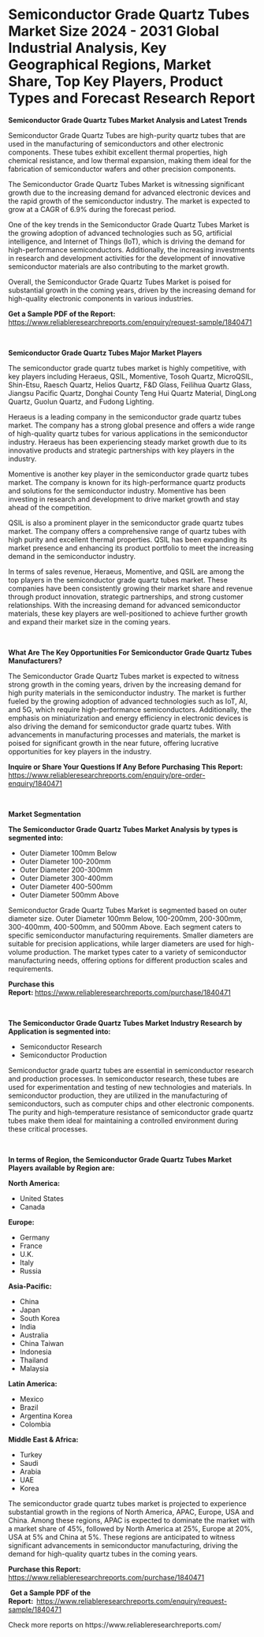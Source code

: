 <p><h1>Semiconductor Grade Quartz Tubes Market Size 2024 - 2031 Global Industrial Analysis, Key Geographical Regions, Market Share, Top Key Players, Product Types and Forecast Research Report</h1></p><p><strong>Semiconductor Grade Quartz Tubes Market Analysis and Latest Trends</strong></p>
<p><p>Semiconductor Grade Quartz Tubes are high-purity quartz tubes that are used in the manufacturing of semiconductors and other electronic components. These tubes exhibit excellent thermal properties, high chemical resistance, and low thermal expansion, making them ideal for the fabrication of semiconductor wafers and other precision components.</p><p>The Semiconductor Grade Quartz Tubes Market is witnessing significant growth due to the increasing demand for advanced electronic devices and the rapid growth of the semiconductor industry. The market is expected to grow at a CAGR of 6.9% during the forecast period.</p><p>One of the key trends in the Semiconductor Grade Quartz Tubes Market is the growing adoption of advanced technologies such as 5G, artificial intelligence, and Internet of Things (IoT), which is driving the demand for high-performance semiconductors. Additionally, the increasing investments in research and development activities for the development of innovative semiconductor materials are also contributing to the market growth.</p><p>Overall, the Semiconductor Grade Quartz Tubes Market is poised for substantial growth in the coming years, driven by the increasing demand for high-quality electronic components in various industries.</p></p>
<p><strong>Get a Sample PDF of the Report:&nbsp;</strong> <a href="https://www.reliableresearchreports.com/enquiry/request-sample/1840471">https://www.reliableresearchreports.com/enquiry/request-sample/1840471</a></p>
<p>&nbsp;</p>
<p><strong>Semiconductor Grade Quartz Tubes Major Market Players</strong></p>
<p><p>The semiconductor grade quartz tubes market is highly competitive, with key players including Heraeus, QSIL, Momentive, Tosoh Quartz, MicroQSIL, Shin-Etsu, Raesch Quartz, Helios Quartz, F&D Glass, Feilihua Quartz Glass, Jiangsu Pacific Quartz, Donghai County Teng Hui Quartz Material, DingLong Quartz, Guolun Quartz, and Fudong Lighting.</p><p>Heraeus is a leading company in the semiconductor grade quartz tubes market. The company has a strong global presence and offers a wide range of high-quality quartz tubes for various applications in the semiconductor industry. Heraeus has been experiencing steady market growth due to its innovative products and strategic partnerships with key players in the industry.</p><p>Momentive is another key player in the semiconductor grade quartz tubes market. The company is known for its high-performance quartz products and solutions for the semiconductor industry. Momentive has been investing in research and development to drive market growth and stay ahead of the competition.</p><p>QSIL is also a prominent player in the semiconductor grade quartz tubes market. The company offers a comprehensive range of quartz tubes with high purity and excellent thermal properties. QSIL has been expanding its market presence and enhancing its product portfolio to meet the increasing demand in the semiconductor industry.</p><p>In terms of sales revenue, Heraeus, Momentive, and QSIL are among the top players in the semiconductor grade quartz tubes market. These companies have been consistently growing their market share and revenue through product innovation, strategic partnerships, and strong customer relationships. With the increasing demand for advanced semiconductor materials, these key players are well-positioned to achieve further growth and expand their market size in the coming years.</p></p>
<p>&nbsp;</p>
<p><strong>What Are The Key Opportunities For Semiconductor Grade Quartz Tubes Manufacturers?</strong></p>
<p><p>The Semiconductor Grade Quartz Tubes market is expected to witness strong growth in the coming years, driven by the increasing demand for high purity materials in the semiconductor industry. The market is further fueled by the growing adoption of advanced technologies such as IoT, AI, and 5G, which require high-performance semiconductors. Additionally, the emphasis on miniaturization and energy efficiency in electronic devices is also driving the demand for semiconductor grade quartz tubes. With advancements in manufacturing processes and materials, the market is poised for significant growth in the near future, offering lucrative opportunities for key players in the industry.</p></p>
<p><strong>Inquire or Share Your Questions If Any Before Purchasing This Report:</strong> <a href="https://www.reliableresearchreports.com/enquiry/pre-order-enquiry/1840471">https://www.reliableresearchreports.com/enquiry/pre-order-enquiry/1840471</a></p>
<p>&nbsp;</p>
<p><strong>Market Segmentation</strong></p>
<p><strong>The Semiconductor Grade Quartz Tubes Market Analysis by types is segmented into:</strong></p>
<p><ul><li>Outer Diameter 100mm Below</li><li>Outer Diameter 100-200mm</li><li>Outer Diameter 200-300mm</li><li>Outer Diameter 300-400mm</li><li>Outer Diameter 400-500mm</li><li>Outer Diameter 500mm Above</li></ul></p>
<p><p>Semiconductor Grade Quartz Tubes Market is segmented based on outer diameter size. Outer Diameter 100mm Below, 100-200mm, 200-300mm, 300-400mm, 400-500mm, and 500mm Above. Each segment caters to specific semiconductor manufacturing requirements. Smaller diameters are suitable for precision applications, while larger diameters are used for high-volume production. The market types cater to a variety of semiconductor manufacturing needs, offering options for different production scales and requirements.</p></p>
<p><strong>Purchase this Report:&nbsp;</strong><a href="https://www.reliableresearchreports.com/purchase/1840471">https://www.reliableresearchreports.com/purchase/1840471</a></p>
<p>&nbsp;</p>
<p><strong>The Semiconductor Grade Quartz Tubes Market Industry Research by Application is segmented into:</strong></p>
<p><ul><li>Semiconductor Research</li><li>Semiconductor Production</li></ul></p>
<p><p>Semiconductor grade quartz tubes are essential in semiconductor research and production processes. In semiconductor research, these tubes are used for experimentation and testing of new technologies and materials. In semiconductor production, they are utilized in the manufacturing of semiconductors, such as computer chips and other electronic components. The purity and high-temperature resistance of semiconductor grade quartz tubes make them ideal for maintaining a controlled environment during these critical processes.</p></p>
<p>&nbsp;</p>
<p><strong>In terms of Region, the Semiconductor Grade Quartz Tubes Market Players available by Region are:</strong></p>
<p>
    <p> <strong> North America: </strong>
        <ul>
            <li>United States</li>
            <li>Canada</li>
        </ul>
        </p> 
    <p> <strong> Europe: </strong>
        <ul>
            <li>Germany</li>
            <li>France</li>
            <li>U.K.</li>
            <li>Italy</li>
            <li>Russia</li>
        </ul>
        </p> 
    <p> <strong> Asia-Pacific: </strong>
        <ul>
            <li>China</li>
            <li>Japan</li>
            <li>South Korea</li>
            <li>India</li>
            <li>Australia</li>
            <li>China Taiwan</li>
            <li>Indonesia</li>
            <li>Thailand</li>
            <li>Malaysia</li>
        </ul>
        </p> 
    <p> <strong> Latin America: </strong>
        <ul>
            <li>Mexico</li>
            <li>Brazil</li>
            <li>Argentina Korea</li>
            <li>Colombia</li>
        </ul>
        </p> 
    <p> <strong> Middle East & Africa: </strong>
        <ul>
            <li>Turkey</li>
            <li>Saudi</li>
            <li>Arabia</li>
            <li>UAE</li>
            <li>Korea</li>
        </ul>
    </p>
    </p>
<p><p>The semiconductor grade quartz tubes market is projected to experience substantial growth in the regions of North America, APAC, Europe, USA and China. Among these regions, APAC is expected to dominate the market with a market share of 45%, followed by North America at 25%, Europe at 20%, USA at 5% and China at 5%. These regions are anticipated to witness significant advancements in semiconductor manufacturing, driving the demand for high-quality quartz tubes in the coming years.</p></p>
<p><strong>Purchase this Report: </strong><a href="https://www.reliableresearchreports.com/purchase/1840471">https://www.reliableresearchreports.com/purchase/1840471</a></p>
<p>&nbsp;<strong>Get a Sample PDF of the Report:&nbsp;&nbsp;</strong><a href="https://www.reliableresearchreports.com/enquiry/request-sample/1840471">https://www.reliableresearchreports.com/enquiry/request-sample/1840471</a></p>
<p><strong></strong></p>
<p>Check more reports on https://www.reliableresearchreports.com/</p>